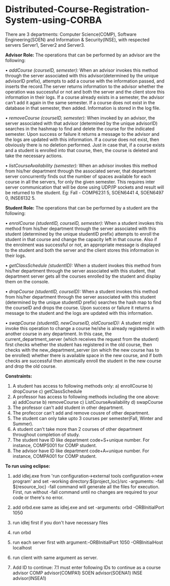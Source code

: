 # Distributed-Course-Registration-System-using-CORBA
There are 3 departments: Computer Science(COMP), Software Engineering(SOEN) and Information & Security(INSE), with respected servers Server1, Server2 and Server3.

**Advisor Role:** The operations that can be performed by an advisor are the following: 

• *addCourse (courseID, semester):* When an advisor invokes this method through the server associated with this advisor(determined by the unique advisorID prefix), attempts to add a course with the information passed, and inserts the record.The server returns information to the advisor whether the operation was successful or not and both the server and the client store this information in their logs. If a course already exists in a semester, the advisor can’t add it again in the same semester. If a course does not exist in the database in that semester, then added. Information is stored in the log file.

• *removeCourse (courseID, semester):* When invoked by an advisor, the server associated with that advisor (determined by the unique advisorID) searches in the hashmap to find and delete the course for the indicated semester. Upon success or failure it returns a message to the advisor and the logs are updated with this information. If a course does not exist, then obviously there is no deletion performed. Just in case that, if a course exists and a student is enrolled into that course, then, the course is deleted and take the necessary actions.

• *listCourseAvailability (semester):* When an advisor invokes this method from his/her department through the associated server, that department server concurrently finds out the number of spaces available for each course in all the servers, for only the given semester. This requires inter server communication that will be done using UDP/IP sockets and result will be returned to the student. Eg: Fall - COMP6231 5, SOEN6441 4, SOEN6497 0, INSE6132 5.

**Student Role:** The operations that can be performed by a student are the following: 

• *enrolCourse (studentID, courseID, semester):* When a student invokes this method from his/her department through the server associated with this student (determined by the unique studentID prefix) attempts to enroll the student in that course and change the capacity left in that course. Also if the enrolment was successful or not, an appropriate message is displayed to the student and both the server and the client stores this information in their logs.

• *getClassSchedule (studentID):* When a student invokes this method from his/her department through the server associated with this student, that department server gets all the courses enrolled by the student and display them on the console.

• *dropCourse (studentID, courseID):* When a student invokes this method from his/her department through the server associated with this student (determined by the unique studentID prefix) searches the hash map to find the courseID and drops the course. Upon success or failure it returns a message to the student and the logs are updated with this information.

• *swapCourse (studentID, newCourseID, oldCourseID):* A student might invoke this operation to change a course he/she is already registered in with another course in any department. In this case, the current_department_server (which receives the request from the student) first checks whether the student has registered in the old course, then checks with the new_department_server (on which the new course has to be enrolled) whether there is available space in the new course, and if both checks are successful then atomically enroll the student in the new course and drop the old course.

**Constraints:**

1. A student has access to following methods only: a) enrollCourse b) dropCourse c) getClassSchedule
2. A professor has access to following methods including the one above: a) addCourse b) removeCourse                           c) ListCourseAvailability d) swapCourse
3. The professor can't add student in other department.
4. The profeccor can't add and remove cousre of other department.
5. The student can only take upto 3 courses per semester(Fall, Winter and Summer).
6. A student can't take more than 2 courses of other department throughout completion of study.
7. The student have ID like department code+S+unique number. For instance, COMPS001 for COMP student.
8. The advisor have ID like department code+A+unique number. For instance, COMPA001 for COMP student.


**To run using eclipse:**

  1. add idlej.exe from 'run configuration->external tools configuration->new program' and set -working directory:${project_loc}/src -arguments: -fall ${resource_loc} -fall command will generate all the files for execution. First, run without -fall command until no changes are required to your code or there's no error.
  
  2. add orbd.exe same as idlej.exe and set -arguments: orbd -ORBInitialPort 1050
  
  3. run idlej first if you don't have necessary files
  
  4. run orbd
  
  5. run each server first with argument:-ORBInitialPort 1050 -ORBInitialHost localhost
  
  6. run client with same argument as server.
  
  7. Add ID to continue: 7.1 must enter following IDs to continue as a course advisor
    COMP advisor(COMPA1)
    SOEN advisor(SOENA1)
    INSE advisor(INSEA1)
